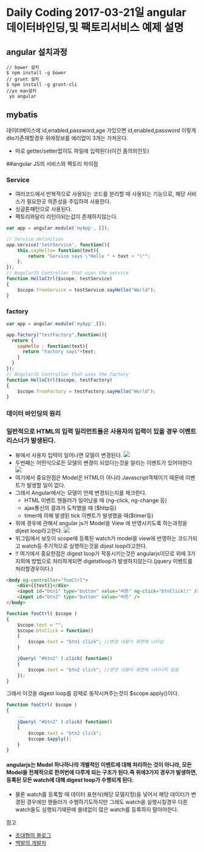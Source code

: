 # Daily Coding 2017-03-21일 angular 데이터바인딩,및 팩토리서비스 예제 설명

## angular 설치과정
```
// bower 설치
$ npm install -g bower
// grunt 설치
$ npm install -g grunt-cli
//yo man설치
 yo angular
```
## mybatis
데이터베이스에 id,enabled,password,age 가있으면
id,enabled,password 이렇게 dto가존재할경우 위에정보를 에러없이 3개는 가져온다.
* 따로 getter/setter없이도 파일에 입력된다(이건 좀의외인듯)


##angular JS의 서비스와 팩토리 차이점

### Service
* 여러코드에서 반복적으로 사용되는 코드를 분리할 때 사용되는 기능으로, 해당 서비스가 필요한곳 의존성을 주입하여 사용한다.
* 싱글톤패턴으로 사용된다.
* 팩토리와달리 리턴이되는값이 존재하지않는다.

```javascript
var app = angular.module('myApp', []);

// Service definition
app.service('testService', function(){
    this.sayHello= function(text){
        return "Service says \"Hello " + text + "\"";
    };        
});
// AngularJS Controller that uses the service
function HelloCtrl($scope, testService)
{
    $scope.fromService = testService.sayHello("World");
}
```

### factory
```javascript
var app = angular.module('myApp',[]);

app.factory("testFactory",function(){
  return {
    sayHello : function(text){
      return "Factory says"+text;
    }
  }
});
// AngularJS Controller that uses the factory
function HelloCtrl($scope, testFactory)
{
    $scope.fromFactory = testFactory.sayHello("World");
}

```

### 데이터 바인딩의 원리
### 일반적으로 HTML의 입력 일리먼트들은 사용자의 입력이 있을 경우 이벤트 리스너가 발생된다.
* 뷰에서 사용자 입력이 일어나면 모델이 변경된다.
 ![](http://mblogthumb1.phinf.naver.net/20131217_232/jjoommnn_1387286496086d7B0U_JPEG/binding01.jpeg?type=w2)
* 두번째는 어떤식으로든 모델의 변경이 되었다는것을 알리는 이벤트가 있어야한다
![](http://mblogthumb3.phinf.naver.net/20131217_14/jjoommnn_13872865126980kkcM_JPEG/binding02.jpeg?type=w2)
* 여기에서 중요한점은 Model은 HTML이 아니라 Javascript객체이기 때문에 이벤트가 발생할 일이 없다.
* 그래서 Angular에서는 모델이 언제 변경되는지를 체크한다.
  * HTML 이벤트 헨들러가 일어났을 때 (ng-click, ng-change 등)
  * ajax통신의 결과가 도착했을 때 ($http등)
  * timer에 의해 발생된 tick 이벤트가 발생했을 때($timer등)
* 위에 경우에 관해서 angular js가  Model을 View 에 반영시키도록 하는과정을 dijest loop라고한다.
![](http://mblogthumb1.phinf.naver.net/20131217_272/jjoommnn_1387286559370YEt27_JPEG/binding03.jpeg?type=w2)
* 위그림에서 보듯이 scope에 등록된 watch가 model을 view에 반영하는 코드가되고 watch등 주기적으로 실행하는것을 dijest loop라고한다.
* !! 여기에서 중요한점은 digest loop가 작동시키는것은 angularjs이므로 위에 3가지외에 방법으로 처리하게되면 digetstloop가 발생하지않는다.(jquery 이벤트를 처리할경우이다.)

```HTML
<body ng-controller="fooCtrl">
    <div>{{text}}</div>
    <input id="btn1" type="button" value="버튼" ng-click="btnClick()" />
    <input id="btn2" type="button" value="버튼" />
</body>
```
```javascript
function fooCtrl( $scope )
{
    $scope.text = "";
    $scope.btnClick = function()
    {
        $scope.text = "btn1 click"; //변경 내용이 화면에 나타남
    }

    jQuery( "#btn2" ).click( function()
    {
        $scope.text = "btn2 click"; //변경 내용이 화면에 나타나지 않음
    });
}
```
그래서 이것을 digest loop를 강제로 동작시켜주는것이 $scope.apply()이다.
```javascript
function fooCtrl( $scope )
{
    ...
    jQuery( "#btn2" ).click( function()
    {
        $scope.text = "btn2 click";
        $scope.$apply();
    }
}
```
#### angularjs는 Model 하나하나의 개별적인 이벤트에 대해 처리하는 것이 아니라, 모든 Model을 전체적으로 한꺼번에 다루게 되는 구조가 된다.즉 위에3가지 경우가 발생하면, 등록된 모든 watch에 대해 digest loop가 수행되게 된다.
* 물론 watch를 등록할 때 데이터 표현식(해당 모델지정)을 넣어서 해당 데이터가 변경된 경우에만 핸들러가 수행하기도하지만 그래도 watch을 실행시킬경우 다른 watch들도 실행되기때문에 쓸데없이 많은 watch를 등록하지 말아야한다.


참고
* [조대협의 블로그](http://bcho.tistory.com/851)
* [백발의 개발자](http://m.blog.naver.com/jjoommnn/130181901609)
